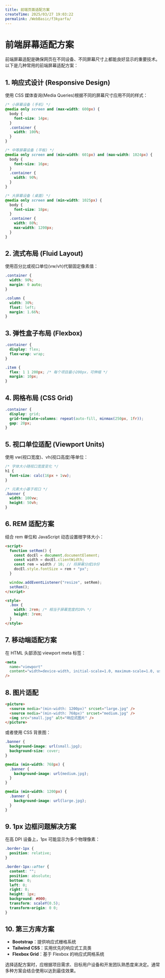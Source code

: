 ```yaml
---
title: 前端页面适配方案
createTime: 2025/03/27 19:03:22
permalink: /WebBasic/f3kyarfa/
---
```


# 前端屏幕适配方案

前端屏幕适配是确保网页在不同设备、不同屏幕尺寸上都能良好显示的重要技术。以下是几种常用的前端屏幕适配方案：

## 1. 响应式设计 (Responsive Design)

使用 CSS 媒体查询(Media Queries)根据不同的屏幕尺寸应用不同的样式：

```css :collapsed-lines=10
/* 小屏幕设备 (手机) */
@media only screen and (max-width: 600px) {
  body {
    font-size: 14px;
  }
  .container {
    width: 100%;
  }
}

/* 中等屏幕设备 (平板) */
@media only screen and (min-width: 601px) and (max-width: 1024px) {
  body {
    font-size: 16px;
  }
  .container {
    width: 90%;
  }
}

/* 大屏幕设备 (桌面) */
@media only screen and (min-width: 1025px) {
  body {
    font-size: 18px;
  }
  .container {
    width: 80%;
    max-width: 1200px;
  }
}
```

## 2. 流式布局 (Fluid Layout)

使用百分比或视口单位(vw/vh)代替固定像素值：

```css
.container {
  width: 90%;
  margin: 0 auto;
}

.column {
  width: 30%;
  float: left;
  margin: 1.66%;
}
```

## 3. 弹性盒子布局 (Flexbox)

```css
.container {
  display: flex;
  flex-wrap: wrap;
}

.item {
  flex: 1 1 200px; /* 每个项目最小200px，可伸缩 */
  margin: 10px;
}
```

## 4. 网格布局 (CSS Grid)

```css
.container {
  display: grid;
  grid-template-columns: repeat(auto-fill, minmax(250px, 1fr));
  gap: 20px;
}
```

## 5. 视口单位适配 (Viewport Units)

使用 vw(视口宽度)、vh(视口高度)等单位：

```css
/* 字体大小随视口宽度变化 */
h1 {
  font-size: calc(16px + 1vw);
}

/* 元素大小基于视口 */
.banner {
  width: 100vw;
  height: 50vh;
}
```

## 6. REM 适配方案

结合 rem 单位和 JavaScript 动态设置根字体大小：

```html :collapsed-lines=10
<script>
  function setRem() {
    const docEl = document.documentElement;
    const width = docEl.clientWidth;
    const rem = width / 10; // 将屏幕分成10份
    docEl.style.fontSize = rem + "px";
  }

  window.addEventListener("resize", setRem);
  setRem();
</script>

<style>
  .box {
    width: 2rem; /* 相当于屏幕宽度的20% */
    height: 3rem;
  }
</style>
```

## 7. 移动端适配方案

在 HTML 头部添加 viewport meta 标签：

```html
<meta
  name="viewport"
  content="width=device-width, initial-scale=1.0, maximum-scale=1.0, user-scalable=no"
/>
```

## 8. 图片适配

```html
<picture>
  <source media="(min-width: 1200px)" srcset="large.jpg" />
  <source media="(min-width: 768px)" srcset="medium.jpg" />
  <img src="small.jpg" alt="响应式图片" />
</picture>
```

或者使用 CSS 背景图：

```css :collapsed-lines=10
.banner {
  background-image: url(small.jpg);
  background-size: cover;
}

@media (min-width: 768px) {
  .banner {
    background-image: url(medium.jpg);
  }
}

@media (min-width: 1200px) {
  .banner {
    background-image: url(large.jpg);
  }
}
```

## 9. 1px 边框问题解决方案

在高 DPI 设备上，1px 可能显示为多个物理像素：

```css :collapsed-lines=10
.border-1px {
  position: relative;
}

.border-1px::after {
  content: "";
  position: absolute;
  bottom: 0;
  left: 0;
  right: 0;
  height: 1px;
  background: #000;
  transform: scaleY(0.5);
  transform-origin: 0 0;
}
```

## 10. 第三方库方案

- **Bootstrap**：提供响应式栅格系统
- **Tailwind CSS**：实用优先的响应式工具类
- **Flexbox Grid**：基于 Flexbox 的响应式网格系统

选择适配方案时，应根据项目需求、目标用户设备和开发团队熟悉度来决定。通常多种方案会结合使用以达到最佳效果。
